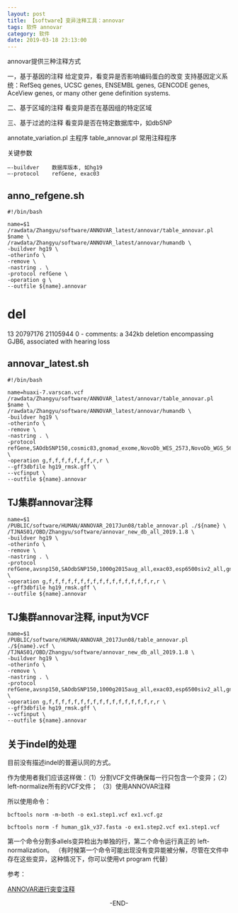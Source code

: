 ```yaml
---
layout: post
title: 【software】变异注释工具：annovar
tags: 软件 annovar
category: 软件
date: 2019-03-18 23:13:00
---
```


annovar提供三种注释方式

一，基于基因的注释    给定变异，看变异是否影响编码蛋白的改变
支持基因定义系统：RefSeq genes, UCSC genes, ENSEMBL genes, GENCODE genes, AceView genes, or many other gene definition systems.

二、基于区域的注释    看变异是否在基因组的特定区域

三、基于过滤的注释    看变异是否在特定数据库中，如dbSNP


annotate_variation.pl    主程序
table_annovar.pl    常用注释程序

关键参数
```
—-buildver    数据库版本, 如hg19
—-protocol    refGene, exac03
```

## anno_refgene.sh
```
#!/bin/bash

name=$1
/rawdata/Zhangyu/software/ANNOVAR_latest/annovar/table_annovar.pl $name \
/rawdata/Zhangyu/software/ANNOVAR_latest/annovar/humandb \
-buildver hg19 \
-otherinfo \
-remove \
-nastring . \
-protocol refGene \
-operation g \
--outfile ${name}.annovar
```
# del
13    20797176    21105944    0    -    comments: a 342kb deletion encompassing GJB6, associated with hearing loss

## annovar_latest.sh
```
#!/bin/bash

name=huaxi-7.varscan.vcf
/rawdata/Zhangyu/software/ANNOVAR_latest/annovar/table_annovar.pl $name \
/rawdata/Zhangyu/software/ANNOVAR_latest/annovar/humandb \
-buildver hg19 \
-otherinfo \
-remove \
-nastring . \
-protocol refGene,SAOdbSNP150,cosmic83,gnomad_exome,NovoDb_WES_2573,NovoDb_WGS_568,clinvar_20170905,HGMD,genomicSuperDups,gff3 \
-operation g,f,f,f,f,f,f,f,r,r \
--gff3dbfile hg19_rmsk.gff \
--vcfinput \
--outfile ${name}.annovar
```

## TJ集群annovar注释
```
name=$1
/PUBLIC/software/HUMAN/ANNOVAR_2017Jun08/table_annovar.pl ./${name} \
/TJNAS01/OBD/Zhangyu/software/annovar_new_db_all_2019.1.8 \
-buildver hg19 \
-otherinfo \
-remove \
-nastring . \
-protocol refGene,avsnp150,SAOdbSNP150,1000g2015aug_all,exac03,esp6500siv2_all,gnomad_exome,NovoDb_WES_2573,NovoDb_WGS_568,cosmic83,clinvar_20170905,HGMD,ljb26_pp2hvar,ljb26_pp2hdiv,ljb26_sift,gerp++gt2,caddgt10,genomicSuperDups,gff3 \
-operation g,f,f,f,f,f,f,f,f,f,f,f,f,f,f,f,f,r,r \
--gff3dbfile hg19_rmsk.gff \
--outfile ${name}.annovar
``` 

## TJ集群annovar注释, input为VCF
```
name=$1
/PUBLIC/software/HUMAN/ANNOVAR_2017Jun08/table_annovar.pl ./${name}.vcf \
/TJNAS01/OBD/Zhangyu/software/annovar_new_db_all_2019.1.8 \
-buildver hg19 \
-otherinfo \
-remove \
-nastring . \
-protocol refGene,avsnp150,SAOdbSNP150,1000g2015aug_all,exac03,esp6500siv2_all,gnomad_exome,NovoDb_WES_2573,NovoDb_WGS_568,cosmic83,clinvar_20170905,HGMD,ljb26_pp2hvar,ljb26_pp2hdiv,ljb26_sift,gerp++gt2,caddgt10,genomicSuperDups,gff3 \
-operation g,f,f,f,f,f,f,f,f,f,f,f,f,f,f,f,f,r,r \
--gff3dbfile hg19_rmsk.gff \
--vcfinput \
--outfile ${name}.annovar
```

## 关于indel的处理
目前没有描述indel的普遍认同的方式。

作为使用者我们应该这样做：（1）分割VCF文件确保每一行只包含一个变异；（2）left-normalize所有的VCF文件； （3）使用ANNOVAR注释

所以使用命令：
```
bcftools norm -m-both -o ex1.step1.vcf ex1.vcf.gz

bcftools norm -f human_g1k_v37.fasta -o ex1.step2.vcf ex1.step1.vcf
```

第一个命令分割多allels变异检出为单独的行，第二个命令运行真正的 left-normalization。
（有时候第一个命令可能出现没有变异能被分解，尽管在文件中存在这些变异，这种情况下，你可以使用vt program 代替）

参考：

[ANNOVAR进行突变注释](https://anjingwd.github.io/AnJingwd.github.io/2018/01/20/ANNOVAR%E8%BF%9B%E8%A1%8C%E7%AA%81%E5%8F%98%E6%B3%A8%E9%87%8A/ "annovar")

<center>-END-</center>
